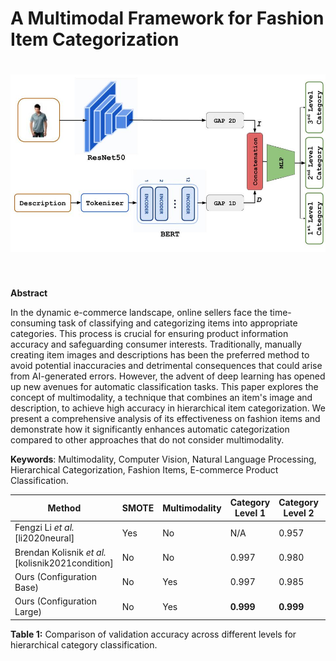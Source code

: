 A Multimodal Framework for Fashion Item Categorization
==========================================================

<h1 align="center">
<img src="https://raw.githubusercontent.com/menouarazib//MultimodalFashionCategorization/444f122fbd0c718d543e306304ba308329879cdd/images/architcture.jpg" width="800">
</h1><br>

**Abstract**

In the dynamic e-commerce landscape, online sellers face the time-consuming task of classifying and categorizing items into appropriate categories. This process is crucial for ensuring product information accuracy and safeguarding consumer interests. Traditionally, manually creating item images and descriptions has been the preferred method to avoid potential inaccuracies and detrimental consequences that could arise from AI-generated errors. However, the advent of deep learning has opened up new avenues for automatic classification tasks. This paper explores the concept of multimodality, a technique that combines an item's image and description, to achieve high accuracy in hierarchical item categorization. We present a comprehensive analysis of its effectiveness on fashion items and demonstrate how it significantly enhances automatic categorization compared to other approaches that do not consider multimodality.

**Keywords**: Multimodality, Computer Vision, Natural Language Processing, Hierarchical Categorization, Fashion Items, E-commerce Product Classification.

| Method | SMOTE | Multimodality | Category Level 1 | Category Level 2 | Category Level 3 |
| --- | --- | --- | --- | --- | --- |
| Fengzi Li *et al.* [li2020neural] | Yes | No | N/A | 0.957 | N/A |
| Brendan Kolisnik *et al.* [kolisnik2021condition] | No | No | 0.997 | 0.980 | 0.910 |
| Ours (Configuration Base) | No | Yes | 0.997 | 0.985 | 0.960 |
| Ours (Configuration Large) | No | Yes | **0.999** | **0.999** | **0.9995** |


**Table 1:** Comparison of validation accuracy across different levels for hierarchical category classification.
